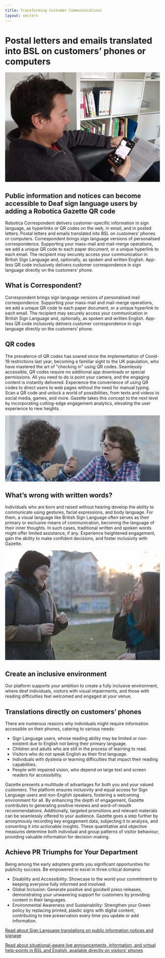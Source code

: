 ```yaml
---
title: Transforming Customer Communincations
layout: sectors
---
```


# Postal letters and emails translated into BSL on customers’ phones or computers

![Correspondent - NHS letter with a QR Code](/solutions/images/correspondent-nhs.png)

## Public information and notices can become accessible to Deaf sign language users by adding a Robotica Gazette QR code

Robotica Correspondent delivers customer-specific information in sign language, as hyperlinks or QR codes on the web, in email, and in posted letters.
Postal letters and emails translated into BSL on customers’ phones or computers. 
Correspondent brings sign language versions of personalised correspondence. Supporting your mass-mail and mail-merge operations, we add a unique QR code to each paper document, or a unique hyperlink to each email. The recipient may securely access your communication in British Sign Language and, optionally, as spoken and written English. App-less QR code inclusively delivers customer correspondence in sign language directly on the customers’ phone.

## What is Correspondent?

Correspondent brings sign language versions of personalised mail correspondence. Supporting your mass-mail and mail-merge operations, we add a unique QR code to each paper document, or a unique hyperlink to each email. The recipient may securely access your communication in British Sign Language and, optionally, as spoken and written English. App-less QR code inclusively delivers customer correspondence in sign language 
directly on the customers’ phone.

## QR codes

The prevalence of QR codes has soared since the implementation of Covid-19 restrictions last year, becoming a familiar sight to the UK population, who have mastered the art of "checking in" using QR codes.
Seamlessly accessible, QR codes require no additional app downloads or special permissions. All you need to do is point your camera, and the engaging content is instantly delivered.
Experience the convenience of using QR codes to direct users to web pages without the need for manual typing. Scan a QR code and unlock a world of possibilities, from texts and videos to social media, games, and more.
Gazette takes this concept to the next level by incorporating cutting-edge engagement analytics, elevating the user experience to new heights.

![Correspondent - Two boys in conversaton](/images/deaf-children.png)

## What’s wrong with written words?

Individuals who are born and raised without hearing develop the ability to communicate using gestures, facial expressions, and body language. For them, a visual language like British Sign Language often serves as their primary or exclusive means of communication, becoming the language of their inner thoughts. In such cases, traditional written and spoken words might offer limited assistance, if any.
Experience heightened engagement, gain the ability to make confident decisions, and foster inclusivity with Gazette.

![Correspondent - Young adults using sign language](/images/deaf-young-adults.png)

## Create an inclusive environment

Our platform supports your ambition to create a fully inclusive environment, where deaf individuals, visitors with visual impairments, and those with reading difficulties feel welcomed and engaged at your venue.


## Translations directly on customers’ phones

There are numerous reasons why individuals might require information accessible on their phones, catering to various needs:

* Sign Language users, whose reading ability may be limited or non-existent due to English not being their primary language.
* Children and adults who are still in the process of learning to read.
* Visitors who do not speak English as their first language.
* Individuals with dyslexia or learning difficulties that impact their reading capabilities.
* People with impaired vision, who depend on large text and screen readers for accessibility.

Gazette presents a multitude of advantages for both you and your valued customers.
The platform ensures inclusivity and equal access for Sign Language users and non-English speakers, fostering a welcoming environment for all.
By enhancing the depth of engagement, Gazette contributes to generating positive reviews and word-of-mouth recommendations.
Additionally, targeted promotions and relevant materials can be seamlessly offered to your audience.
Gazette goes a step further by anonymously recording key engagement data, subjecting it to analysis, and converting it into actionable insights. These quantitative and objective measures determine both individual and group patterns of visitor behaviour, providing valuable information for decision-making.

## Achieve PR Triumphs for Your Department

Being among the early adopters grants you significant opportunities for publicity success. Be empowered to excel in three critical domains:

* Disability and Accessibility: Showcase to the world your commitment to keeping everyone fully informed and involved.
* Global Inclusion: Generate positive and goodwill press releases, demonstrating your unwavering support for customers by providing content in their languages.
* Environmental Awareness and Sustainability: Strengthen your Green policy by replacing printed, plastic signs with digital content, contributing to tree preservation every time you update or add information.

[Read about Sign Language translations on public information notices and signage](/solutions/gazette)

[Read about situational-aware live announcements, information, and virtual help-points in BSL and English, available directly on visitors’ phones](/solutions/situation)
